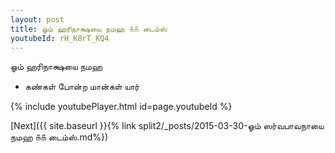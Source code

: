 ```yaml
---
layout: post
title: ஓம் ஹரிநாக்ஷயை நமஹ ௧௧ டைம்ஸ்
youtubeId: rH_K8rT_KQ4
---
```

 
 
 ஓம் ஹரிநாக்ஷயை நமஹ  
 
 -  கண்கள் போன்ற மான்கள் யார் 
 
  
 
  
 
 
 
 
 
 


{% include youtubePlayer.html id=page.youtubeId %}
 
[Next]({{ site.baseurl }}{% link  split2/_posts/2015-03-30-ஓம் ஸர்வபாவநாயை நமஹ ௧௧ டைம்ஸ்.md%})
 
